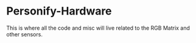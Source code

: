 # Personify-Hardware
This is where all the code and misc will live related to the RGB Matrix and other sensors.
